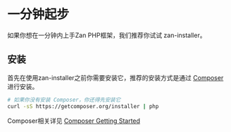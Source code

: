 # 一分钟起步
如果你想在一分钟内上手Zan PHP框架，我们推荐你试试 zan-installer。


## 安装
首先在使用zan-installer之前你需要安装它，推荐的安装方式是通过 [Composer](http://getcomposer.org) 进行安装。

```bash
# 如果你没有安装 Composer，你还得先安装它
curl -sS https://getcomposer.org/installer | php
```

Composer相关详见 [Composer Getting Started](https://getcomposer.org/doc/00-intro.md)



